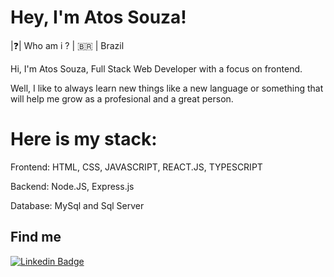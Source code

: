 # Hey, I'm Atos Souza! 

|❓| Who am i ? | 🇧🇷 | Brazil

Hi, I'm Atos Souza, Full Stack Web Developer with a focus on frontend. 

Well, I like to always learn new things like a new language or something
that will help me grow as a profesional and a great person.


# Here is my stack: 

Frontend: HTML, CSS, JAVASCRIPT, REACT.JS, TYPESCRIPT

Backend: Node.JS, Express.js

Database: MySql and Sql Server


## Find me

[![Linkedin Badge](https://img.shields.io/badge/-Atos%20Souza-6633cc?style=flat-square&logo=Linkedin&logoColor=white&link=https://www.linkedin.com/in/atos-souza-ab9468203/)](https://www.linkedin.com/in/atos-souza-ab9468203/) 
